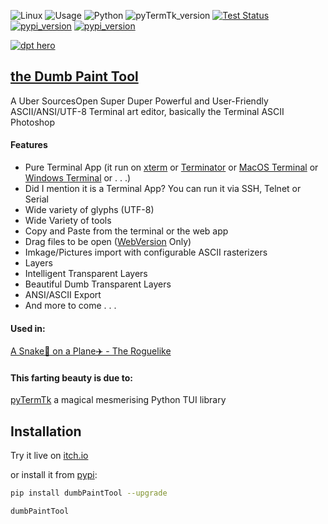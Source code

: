 ![Linux](https://img.shields.io/badge/-Linux-grey?logo=linux)
![Usage](https://img.shields.io/badge/Usage-Terminal%20User%20Interface-yellow)
![Python](https://img.shields.io/badge/Python-v3.9%5E-green?logo=python)
![pyTermTk_version](https://img.shields.io/github/v/tag/ceccopierangiolieugenio/pyTermTk?label=version)
[![Test Status](https://img.shields.io/github/actions/workflow/status/ceccopierangiolieugenio/pyTermTk/testing.yml?branch=main&label=tests)](https://github.com/ceccopierangiolieugenio/pyTermTk/actions?query=workflow%3Atesting)
[![pypi_version](https://img.shields.io/pypi/v/ttkDesigner?label=pypi)](https://pypi.org/project/dumbPaintTool)
[![pypi_version](https://img.shields.io/twitter/follow/Pier95886803?style=social&logo=twitter)](https://twitter.com/hashtag/pyTermTk?src=hashtag_click&f=live)


[![dpt hero](https://github.com/ceccopierangiolieugenio/pyTermTk/assets/8876552/54d29d95-717d-404d-9112-efed866d4048)](https://pypi.org/project/dumbPaintTool)


## [the Dumb Paint Tool](https://github.com/ceccopierangiolieugenio/pyTermTk/tree/main/tools/dumbPaintTool)

A Uber SourcesOpen Super Duper Powerful and User-Friendly ASCII/ANSI/UTF-8  Terminal art editor, basically the Terminal ASCII Photoshop


#### Features
* Pure Terminal App (it run on [xterm](https://en.wikipedia.org/wiki/Xterm) or [Terminator](https://en.wikipedia.org/wiki/GNOME_Terminator) or [MacOS Terminal](https://support.apple.com/en-gb/guide/terminal/welcome/mac) or [Windows Terminal](https://github.com/microsoft/terminal) or . . .)
* Did I mention it is a Terminal App? You can run it via SSH, Telnet or Serial
* Wide variety of glyphs (UTF-8)
* Wide Variety of tools
* Copy and Paste from the terminal or the web app
* Drag files to be open ([WebVersion](https://ceccopierangiolieugenio.itch.io/dumb-paint-tool) Only)
* Imkage/Pictures import with configurable ASCII rasterizers
* Layers
* Intelligent Transparent Layers
* Beautiful Dumb Transparent Layers
* ANSI/ASCII Export
* And more to come . . .

#### Used in:
[A Snake🐍 on a Plane✈️ - The Roguelike](https://ceccopierangiolieugenio.itch.io/a-snake-on-a-plane)

#### This farting beauty is due to:
[pyTermTk](https://github.com/ceccopierangiolieugenio/pyTermTk) a magical mesmerising  Python TUI library

## Installation

Try it live on [itch.io](https://ceccopierangiolieugenio.itch.io/dumb-paint-tool)

or install it from [pypi](https://pypi.org/project/dumbPaintTool):

```bash
pip install dumbPaintTool --upgrade

dumbPaintTool
```
